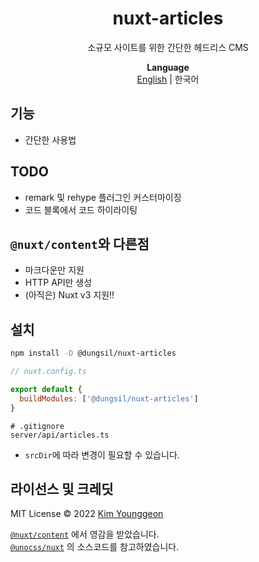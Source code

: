 <h1 align="center">nuxt-articles</h1>
<p align="center">
	소규모 사이트를 위한 간단한 헤드리스 CMS
</p>

<p align="center">
	<b>Language</b><br>
	<a href="./README.md">English</a> | 한국어
</p>


## 기능
- 간단한 사용법

## TODO
- remark 및 rehype 플러그인 커스터마이징
- 코드 블록에서 코드 하이라이팅

## `@nuxt/content`와 다른점
- 마크다운만 지원
- HTTP API만 생성
- (아직은) Nuxt v3 지원!!

## 설치
```bash
npm install -D @dungsil/nuxt-articles
```
```javascript
// nuxt.config.ts

export default {
  buildModules: ['@dungsil/nuxt-articles']
}
```
```gitignore
# .gitignore
server/api/articles.ts
```
 - `srcDir`에 따라 변경이 필요할 수 있습니다.

## 라이선스 및 크레딧
MIT License &copy; 2022 [Kim Younggeon](https://younggeon.kim)

[`@nuxt/content`](https://content.nuxtjs.org/) 에서 영감을 받았습니다. \
[`@unocss/nuxt`](https://github.com/antfu/unocss/tree/main/packages/nuxt) 의 소스코드를 참고하였습니다.
